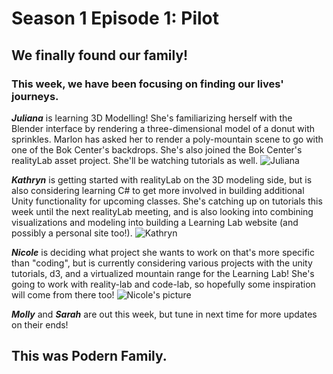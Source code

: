 # Season 1 Episode 1: Pilot

## We finally found our family! 

### This week, we have been focusing on finding our lives' journeys. 


***Juliana*** is learning 3D Modelling! She's familiarizing herself with the Blender interface by rendering a three-dimensional model of a donut with sprinkles. Marlon has asked her to render a poly-mountain scene to go with one of the Bok Center's backdrops. She's also joined the Bok Center's realityLab asset project. She'll be watching tutorials as well.
![Juliana](https://files.slack.com/files-pri/T0HTW3H0V-FNSH/5d4b7.jpg?pub_secret=6f3c6ef886)

***Kathryn*** is getting started with realityLab on the 3D modeling side, but is also considering learning C# to get more involved in building additional Unity functionality for upcoming classes. She's catching up on tutorials this week until the next realityLab meeting, and is also looking into combining visualizations and modeling into building a Learning Lab website (and possibly a personal site too!). 
![Kathryn](https://files.slack.com/files-pri/T0HTW3H0V-FND87ATJ7/5d4b7209.jpg?pub_secret=887808b93f)


***Nicole*** is deciding what project she wants to work on that's more specific than "coding", but is currently considering various projects with the unity tutorials, d3, and a virtualized mountain range for the Learning Lab! She's going to work with reality-lab and code-lab, so hopefully some inspiration will come from there too!
![Nicole's picture](https://files.slack.com/files-pri/T0HTW3H0V-FNQN5TSHWSHXDFF1/5d4b7086113.jpg?pub_secret=2931059e8f)

***Molly*** and ***Sarah*** are out this week, but tune in next time for more updates on their ends!



## This was Podern Family.




<!--stackedit_data:
eyJoaXN0b3J5IjpbODIxMTMwNTgwLDE4MDAwOTM4NjQsLTE1Mz
cwNTgzMjUsLTE3MjI4NjEzMDUsODcyOTg3NDc2LC05MzMxNDgx
NTEsLTU4MDU3ODEyMCwtNTc1NTIwMzEsLTE2NTUwNDE3MTMsOD
QwODc3NTQ3LC0xNzg4MTkxNjA3LC01NTc5MTY4NTAsMTc0NTc3
Nzk4NSw0MzU4NTExOTgsMTU2OTYxMywtMjEyMjYxNTM0NSwtMT
IzMzEzOTk5NywxMzEwNjIyODg0LC01OTU1NjY2OTIsLTE4NzE3
MjQ5MDZdfQ==
-->